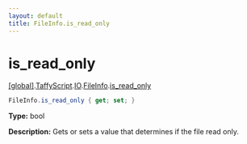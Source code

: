 ```yaml
---
layout: default
title: FileInfo.is_read_only
---
```


# is_read_only

[\[global\]]({{site.baseurl}}/docs/).[TaffyScript]({{site.baseurl}}/docs/TaffyScript/).[IO]({{site.baseurl}}/docs/TaffyScript/IO/).[FileInfo]({{site.baseurl}}/docs/TaffyScript/IO/FileInfo/).[is_read_only]({{site.baseurl}}/docs/TaffyScript/IO/FileInfo/is_read_only/)

```cs
FileInfo.is_read_only { get; set; }
```

**Type:** bool

**Description:** Gets or sets a value that determines if the file read only.
